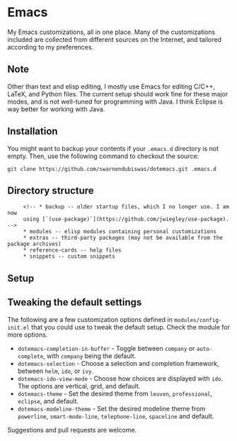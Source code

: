 # Emacs

My Emacs customizations, all in one place. Many of the customizations included are collected from different sources on
the Internet, and tailored according to my preferences.

## Note

Other than text and elisp editing, I mostly use Emacs for editing C/C++, LaTeX, and Python files. The current setup
should work fine for these major modes, and is not well-tuned for programming with Java. I think Eclipse is way better
for working with Java.

## Installation

You might want to backup your contents if your `.emacs.d` directory is not empty. Then, use the following command to
checkout the source:

```
git clone https://github.com/swarnendubiswas/dotemacs.git .emacs.d
```

## Directory structure
         <!-- * backup -- older startup files, which I no longer use. I am now
         using [`(use-package)`](https://github.com/jwiegley/use-package). -->
         * modules -- elisp modules containing personal customizations
         * extras -- third-party packages (may not be available from the package archives)
         * reference-cards -- help files
         * snippets -- custom snippets

## Setup

## Tweaking the default settings

The following are a few customization options defined in `modules/config-init.el` that you could use to tweak the
default setup. Check the module for more options.

* `dotemacs-completion-in-buffer` - Toggle between `company` or `auto-complete`, with `company` being the default.
* `dotemacs-selection` - Choose a selection and completion framework, between `helm`, `ido`, or `ivy`.
* `dotemacs-ido-view-mode` - Choose how choices are displayed with `ido`. The options are vertical, grid, and default.
* `dotemacs-theme` - Set the desired theme from `leuven`, `professional`, `eclipse`, and default.
* `dotemacs-modeline-theme` - Set the desired modeline theme from `powerline`, `smart-mode-line`, `telephone-line`,
  `spaceline` and default.

Suggestions and pull requests are welcome.
